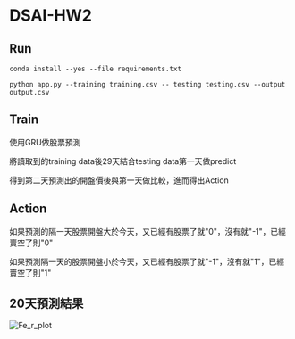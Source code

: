 
# DSAI-HW2


## Run ##


```
conda install --yes --file requirements.txt
```



```
python app.py --training training.csv -- testing testing.csv --output output.csv
```


## Train ##

使用GRU做股票預測



將讀取到的training data後29天結合testing data第一天做predict

得到第二天預測出的開盤價後與第一天做比較，進而得出Action

## Action ##

如果預測的隔一天股票開盤大於今天，又已經有股票了就"0"，沒有就"-1"，已經賣空了則"0"

如果預測隔一天的股票開盤小於今天，又已經有股票了就"-1"，沒有就"1"，已經賣空了則"1"

## 20天預測結果 ##

![Fe_r_plot](https://user-images.githubusercontent.com/66662065/114045032-4d1cbc80-98ba-11eb-8ae4-7b82690af664.png)
